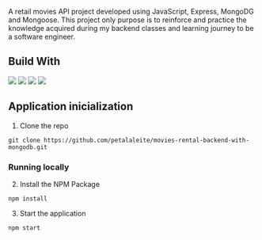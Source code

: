 A retail movies API project developed using JavaScript, Express, MongoDG and Mongoose.
This project only purpose is to reinforce and practice the knowledge acquired during my backend classes and learning journey to be a software engineer.

## Build With
<img src='https://img.shields.io/badge/MongoDB-4EA94B?style=for-the-badge&logo=mongodb&logoColor=white'>
<img src='https://img.shields.io/badge/Node.js-339933?style=for-the-badge&logo=nodedotjs&logoColor=white'>
<img src='https://img.shields.io/badge/Express.js-000000?style=for-the-badge&logo=express&logoColor=white'>
<img src='https://wakatime.com/badge/user/4bdd0bf4-0530-47d2-b003-ca6cd406945c/project/42181b40-22bf-431c-ba8c-5110287d85cc.svg'>

## Application inicialization
1. Clone the repo

```
git clone https://github.com/petalaleite/movies-rental-backend-with-mongodb.git
```

### Running locally

2. Install the NPM Package

```
npm install
```
3. Start the application

```
npm start
```

